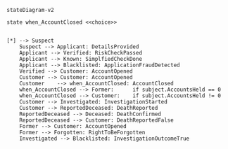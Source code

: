 ﻿```mermaid 
stateDiagram-v2

state when_AccountClosed <<choice>>


[*] --> Suspect
	Suspect --> Applicant: DetailsProvided
	Applicant --> Verified: RiskCheckPassed
	Applicant --> Known: SimplfiedCheckDone
	Applicant --> Blacklisted: ApplicationFraudDetected
	Verified --> Customer: AccountOpened
	Customer --> Customer: AccountOpened
	Customer	--> when_AccountClosed:	AccountClosed
	when_AccountClosed --> Former:		if subject.AccountsHeld == 0
	when_AccountClosed --> Customer:	if subject.AccountsHeld != 0
	Customer --> Investigated: InvestigationStarted
	Customer --> ReportedDeceased: DeathReported
	ReportedDeceased --> Deceased: DeathConfirmed
	ReportedDeceased --> Customer: DeathReportedFalse
	Former --> Customer: AccountOpened
	Former --> Forgotten: RightToBeForgotten
	Investigated --> Blacklisted: InvestigationOutcomeTrue
```